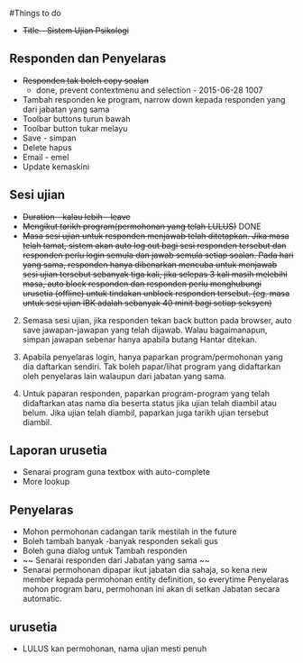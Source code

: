 #Things to do
* ~~Title - Sistem Ujian Psikologi~~

## Responden dan Penyelaras
* ~~Responden tak boleh copy soalan~~
  * done, prevent contextmenu and selection - 2015-06-28 1007
* Tambah responden ke program, narrow down kepada responden yang dari jabatan yang sama
* Toolbar buttons turun bawah
* Toolbar button tukar melayu
* Save - simpan
* Delete hapus
* Email - emel
* Update kemaskini

## Sesi ujian
* ~~Duration - kalau lebih  - leave~~
* ~~Mengikut tarikh program(permohonan yang telah LULUS)~~ DONE
* ~~Masa sesi ujian untuk responden menjawab telah ditetapkan. Jika masa telah tamat, sistem akan auto log out bagi sesi responden tersebut dan responden perlu login semula dan jawab semula setiap soalan. Pada hari yang sama, responden hanya dibenarkan mencuba untuk menjawab sesi ujian tersebut sebanyak tiga kali, jika selepas 3 kali masih melebihi masa, auto block responden dan responden perlu menghubungi urusetia (offline) untuk tindakan unblock responden tersebut. (eg. masa untuk sesi ujian IBK adalah sebanyak 40 minit bagi setiap seksyen)~~

2. Semasa sesi ujian, jika responden tekan back button pada browser, auto save jawapan-jawapan yang telah dijawab. Walau bagaimanapun, simpan jawapan sebenar hanya apabila butang Hantar ditekan.

3. Apabila penyelaras login, hanya paparkan program/permohonan yang dia daftarkan sendiri. Tak boleh papar/lihat program yang didaftarkan oleh penyelaras lain walaupun dari jabatan yang sama.

4. Untuk paparan responden, paparkan program-program yang telah didaftarkan atas nama dia beserta status jika ujian telah diambil atau belum. Jika ujian telah diambil, paparkan juga tarikh ujian tersebut diambil.



## Laporan urusetia
* Senarai program guna textbox with auto-complete
* More lookup

## Penyelaras
* Mohon permohonan cadangan tarik mestilah in the future
* Boleh tambah banyak -banyak responden sekali gus
* Boleh guna dialog untuk Tambah responden
* ~~ Senarai responden dari Jabatan yang sama ~~
* Senarai permohonan dipapar ikut jabatan dia sahaja, so kena new member kepada permohonan entity definition, so everytime Penyelaras mohon program baru, permohonan ini akan di setkan Jabatan secara automatic.

## urusetia
* LULUS kan permohonan, nama ujian mesti penuh
